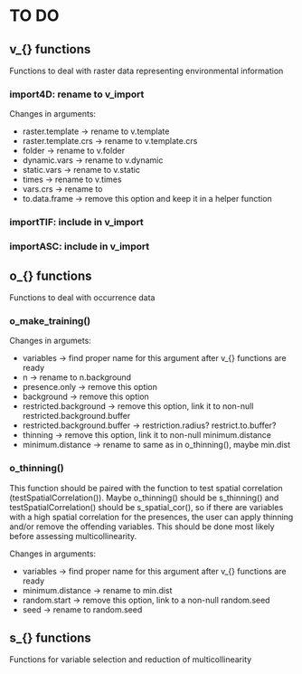 # TO DO

## v_{} functions

Functions to deal with raster data representing environmental information

### **import4D**: rename to **v_import**
Changes in arguments:

+  raster.template -> rename to v.template
+  raster.template.crs -> rename to v.template.crs
+  folder -> rename to v.folder
+  dynamic.vars -> rename to v.dynamic
+  static.vars -> rename to v.static
+  times -> rename to v.times
+  vars.crs -> rename to
+  to.data.frame -> remove this option and keep it in a helper function

### **importTIF**: include in **v_import**

### **importASC**: include in **v_import**





## o_{} functions

Functions to deal with occurrence data

### **o_make_training()**
Changes in argumets:

+  variables -> find proper name for this argument after v_{} functions are ready
+  n -> rename to n.background
+  presence.only -> remove this option
+  background -> remove this option
+  restricted.background -> remove this option, link it to non-null restricted.background.buffer
+  restricted.background.buffer -> restriction.radius? restrict.to.buffer?
+  thinning -> remove this option, link it to non-null minimum.distance
+  minimum.distance -> rename to same as in o_thinning(), maybe min.dist


### **o_thinning()**

This function should be paired with the function to test spatial correlation (testSpatialCorrelation()). Maybe o_thinning() should be s_thinning() and testSpatialCorrelation() should be s_spatial_cor(), so if there are variables with a high spatial correlation for the presences, the user can apply thinning and/or remove the offending variables. This should be done most likely before assessing multicollinearity.

Changes in arguments:

+  variables -> find proper name for this argument after v_{} functions are ready
+  minimum.distance -> rename to min.dist
+  random.start -> remove this option, link to a non-null random.seed
+  seed -> rename to random.seed


## s_{} functions

Functions for variable selection and reduction of multicollinearity
